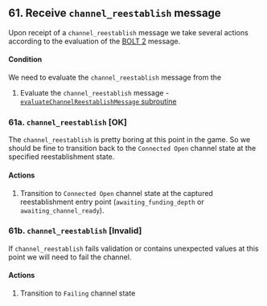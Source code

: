 ## 61. Receive `channel_reestablish` message

Upon receipt of a `channel_reestablish` message we take several actions according to the evaluation of the [BOLT 2](https://github.com/lightning/bolts/blob/master/02-peer-protocol.md#message-retransmission) message.

#### Condition

We need to evaluate the `channel_reestablish` message from the

1. Evaluate the `channel_reestablish` message - [`evaluateChannelReestablishMessage` subroutine](../routines/evaluateChannelReestablishMessage.md)

### 61a. `channel_reestablish` [OK]

The `channel_reestablish` is pretty boring at this point in the game. So we should be fine to transition back to the `Connected Open` channel state at the specified reestablishment state.

#### Actions

1. Transition to `Connected Open` channel state at the captured reestablishment entry point (`awaiting_funding_depth` or `awaiting_channel_ready`).

### 61b. `channel_reestablish` [Invalid]

If `channel_reestablish` fails validation or contains unexpected values at this point we will need to fail the channel.

#### Actions

1. Transition to `Failing` channel state
